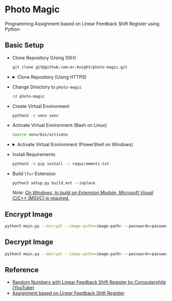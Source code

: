 # Photo Magic
Programming Assignment based on Linear Feedback Shift Register using Python

## Basic Setup
- Clone Repository (Using SSH)
    ```sh
    git clone git@github.com:er-knight/photo-magic.git
    ```
- <details> 
    <summary>Clone Repository (Using HTTPS)</summary>

    ```sh
    git clone https://github.com/er-knight/photo-magic.git
    ```
</details>

- Change Directory to `photo-magic`
    ```sh
    cd photo-magic
    ```

- Create Virtual Environment
    ```sh
    python3 -m venv venv
    ```

- Activate Virtual Environment (Bash on Linux)
    ```sh
    source venv/bin/activate
    ``` 
- <details> 
    <summary>Activate Virtual Environment (PowerShell on Windows)</summary>

    ```ps
    PS C:\> venv\Scripts\Activate.ps1
    ```
</details>
    
- Install Requirements
    ```sh
    python3 -m pip install -r requirements.txt
    ```

- Build `lfsr` Extension
    ```
    python3 setup.py build_ext --inplace
    ```
    *Note: [On Windows, to build an Extension Module, Microsoft Visual C/C++ (MSVC) is required.](https://cython.readthedocs.io/en/latest/src/quickstart/install.html)*

## Encrypt Image  
```sh
python3 main.py --encrypt --image-path=<image-path> --password=<password> --tap-code=<tap-code>
```

## Decrypt Image  
```sh
python3 main.py --decrypt --image-path=<image-path> --password=<password> --tap-code=<tap-code>
```

## Reference
- [Random Numbers with Linear Feedback Shift Register by Computerphile (YouTube)](https://youtu.be/Ks1pw1X22y4)
- [Assignment based on Linear Feedback Shift Register](https://www.cs.princeton.edu/courses/archive/fall10/cos126/assignments/lfsr.html)
